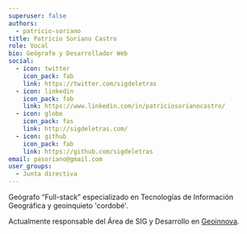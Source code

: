```yaml
---
superuser: false
authors:
  - patricio-soriano
title: Patricio Soriano Castro
role: Vocal
bio: Geógrafo y Desarrollador Web
social:
  - icon: twitter
    icon_pack: fab
    link: https://twitter.com/sigdeletras
  - icon: linkedin
    icon_pack: fab
    link: https://www.linkedin.com/in/patriciosorianocastro/
  - icon: globe
    icon_pack: fas
    link: http://sigdeletras.com/
  - icon: github
    icon_pack: fab
    link: https://github.com/sigdeletras
email: pasoriano@gmail.com
user_groups:
  - Junta directiva
---
```


Geógrafo “Full-stack” especializado en Tecnologías de Información Geográfica y geoinquieto 'cordobé'.

Actualmente responsable del Área de SIG y Desarrollo en [Geoinnova](https://geoinnova.org/).